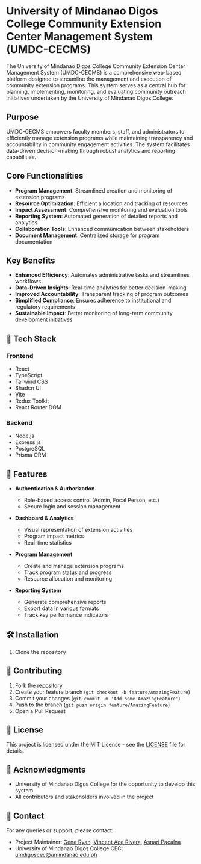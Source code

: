 # University of Mindanao Digos College Community Extension Center Management System (UMDC-CECMS)

The University of Mindanao Digos College Community Extension Center Management System (UMDC-CECMS) is a comprehensive web-based platform designed to streamline the management and execution of community extension programs. This system serves as a central hub for planning, implementing, monitoring, and evaluating community outreach initiatives undertaken by the University of Mindanao Digos College.

## Purpose

UMDC-CECMS empowers faculty members, staff, and administrators to efficiently manage extension programs while maintaining transparency and accountability in community engagement activities. The system facilitates data-driven decision-making through robust analytics and reporting capabilities.

## Core Functionalities

- **Program Management**: Streamlined creation and monitoring of extension programs
- **Resource Optimization**: Efficient allocation and tracking of resources
- **Impact Assessment**: Comprehensive monitoring and evaluation tools
- **Reporting System**: Automated generation of detailed reports and analytics
- **Collaboration Tools**: Enhanced communication between stakeholders
- **Document Management**: Centralized storage for program documentation

## Key Benefits

- **Enhanced Efficiency**: Automates administrative tasks and streamlines workflows
- **Data-Driven Insights**: Real-time analytics for better decision-making
- **Improved Accountability**: Transparent tracking of program outcomes
- **Simplified Compliance**: Ensures adherence to institutional and regulatory requirements
- **Sustainable Impact**: Better monitoring of long-term community development initiatives

## 🚀 Tech Stack

### Frontend

- React
- TypeScript
- Tailwind CSS
- Shadcn UI
- Vite
- Redux Toolkit
- React Router DOM

### Backend

- Node.js
- Express.js
- PostgreSQL
- Prisma ORM

## 🌟 Features

- **Authentication & Authorization**

  - Role-based access control (Admin, Focal Person, etc.)
  - Secure login and session management

- **Dashboard & Analytics**

  - Visual representation of extension activities
  - Program impact metrics
  - Real-time statistics

- **Program Management**

  - Create and manage extension programs
  - Track program status and progress
  - Resource allocation and monitoring

- **Reporting System**
  - Generate comprehensive reports
  - Export data in various formats
  - Track key performance indicators

## 🛠️ Installation

1. Clone the repository

## 👥 Contributing

1. Fork the repository
2. Create your feature branch (`git checkout -b feature/AmazingFeature`)
3. Commit your changes (`git commit -m 'Add some AmazingFeature'`)
4. Push to the branch (`git push origin feature/AmazingFeature`)
5. Open a Pull Request

## 📝 License

This project is licensed under the MIT License - see the [LICENSE](LICENSE) file for details.

## 👏 Acknowledgments

- University of Mindanao Digos College for the opportunity to develop this system
- All contributors and stakeholders involved in the project

## 📧 Contact

For any queries or support, please contact:

- Project Maintainer: [Gene Ryan](mailto:generyan.dep@gmail.com), [Vincent Ace Rivera](augusto08rivera12@gmail.com), [Asnari Pacalna](asnaripacalna@gmail.com)
- University of Mindanao Digos College CEC: [umdigoscec@umindanao.edu.ph](mailto:umdigoscec@umindanao.edu.ph)
